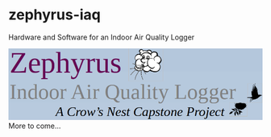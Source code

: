 # zephyrus-iaq
Hardware and Software for an Indoor Air Quality Logger

![](Software/images/Zephyrus-IAQ-Logo.png)
More to come...
